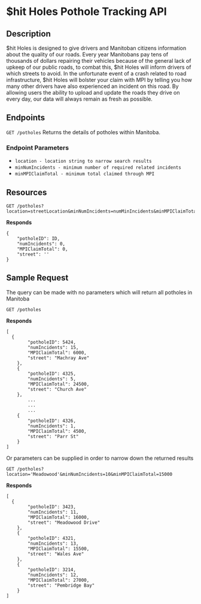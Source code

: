 # $hit Holes Pothole Tracking API

## Description
$hit Holes is designed to give drivers and Manitoban citizens information about the quality of our roads. Every year Manitobans pay tens of thousands of dollars repairing their vehicles because of the general lack of upkeep of our public roads, to combat this, $hit Holes will inform drivers of which streets to avoid. In the unfortunate event of a crash related to road infrastructure, $hit Holes will bolster your claim with MPI by telling you how many other drivers have also experienced an incident on this road. By allowing users the ability to upload and update the roads they drive on every day, our data will always remain as fresh as possible.

## Endpoints

`GET /potholes`
Returns the details of potholes within Manitoba.

### Endpoint Parameters

- `location - location string to narrow search results` 
- `minNumIncidents - minimum number of required related incidents`
- `minMPIClaimTotal - minimum total claimed through MPI`

## Resources

```
GET /potholes?location=streetLocation&minNumIncidents=numMinIncidents&minMPIClaimTotal=minTotal 
```
**Responds**
```
{
	"potholeID": ID,
	"numIncidents": 0,
	"MPIClaimTotal": 0,
	"street": ''
}
```

## Sample Request
The query can be made with no parameters which will return all potholes in Manitoba
```
GET /potholes
```
**Responds**
```
[
  {
		"potholeID": 5424,
		"numIncidents": 15,
		"MPIClaimTotal": 6000,
		"street": "Machray Ave"
	},
	{
		"potholeID": 4325,
		"numIncidents": 5,
		"MPIClaimTotal": 24500,
		"street": "Church Ave"
	},
        ...
        ...
        ...
	{
		"potholeID": 4326,
		"numIncidents": 1,
		"MPIClaimTotal": 4500,
		"street": "Parr St"
	}
]
```


Or parameters can be supplied in order to narrow down the returned results

```
GET /potholes?location='Meadowood'&minNumIncidents=10&minMPIClaimTotal=15000
```
**Responds**
```
[
  {
		"potholeID": 3423,
		"numIncidents": 11,
		"MPIClaimTotal": 16000,
		"street": "Meadowood Drive"
	},
	{
		"potholeID": 4321,
		"numIncidents": 13,
		"MPIClaimTotal": 15500,
		"street": "Wales Ave"
	},
	{
		"potholeID": 3214,
		"numIncidents": 12,
		"MPIClaimTotal": 27000,
		"street": "Pembridge Bay"
	}
]
```
